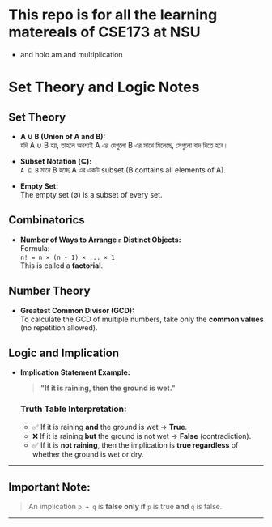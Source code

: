 # This repo is for all the learning matereals of CSE173 at NSU
- and holo am and multiplication 

# Set Theory and Logic Notes

## Set Theory

- **A ∪ B (Union of A and B):**  
  যদি A ∪ B হয়, তাহলে অবশ্যই A এর যেগুলো B এর সাথে মিলেছে, সেগুলো বাদ দিতে হবে।

- **Subset Notation (⊆):**  
  `A ⊆ B` মানে B হচ্ছে A এর একটি subset (B contains all elements of A).

- **Empty Set:**  
  The empty set (∅) is a subset of every set.

## Combinatorics

- **Number of Ways to Arrange `n` Distinct Objects:**  
  Formula:  
  `n! = n × (n - 1) × ... × 1`  
  This is called a **factorial**.

## Number Theory

- **Greatest Common Divisor (GCD):**  
  To calculate the GCD of multiple numbers, take only the **common values** (no repetition allowed).

## Logic and Implication

- **Implication Statement Example:**  
  > **"If it is raining, then the ground is wet."**

  ### Truth Table Interpretation:
  - ✅ If it is raining **and** the ground is wet → **True**.
  - ❌ If it is raining **but** the ground is not wet → **False** (contradiction).
  - ✅ If it is **not raining**, then the implication is **true regardless** of whether the ground is wet or dry.

---

## Important Note:

> An implication `p → q` is **false only if** `p` is true **and** `q` is false.

---
